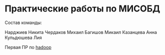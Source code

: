 # Практические работы по МИСОБД

Состав команды:

Нарджиев Никита
Чердаков Михаил
Багишов Микаил
Казанцева Анна
Кульдюшева Лия

Первая ПР по [hadoop](hadoop.md)
